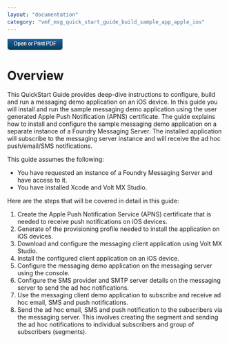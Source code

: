 ```yaml
---
layout: "documentation"
category: "vmf_msg_quick_start_guide_build_sample_app_apple_ios"
---
```

                           

[![](Resources/Images/pdf.png)](http://docs.voltmx.com/8_x_PDFs/messaging/voltmx_foundry_engagement_services_quick_start_guide_build_sample_app_apple_ios.pdf "VoltMX Foundry Engagement Services Quick Start Guide – Building a Sample App – Apple iOS")

Overview
========

This QuickStart Guide provides deep-dive instructions to configure, build and run a messaging demo application on an iOS device. In this guide you will install and run the sample messaging demo application using the user generated Apple Push Notification (APNS) certificate. The guide explains how to install and configure the sample messaging demo application on a separate instance of a Foundry Messaging Server. The installed application will subscribe to the messaging server instance and will receive the ad hoc push/email/SMS notifications.

This guide assumes the following:

*   You have requested an instance of a Foundry Messaging Server and have access to it.
*   You have installed Xcode and Volt MX Studio.

Here are the steps that will be covered in detail in this guide:

1.  Create the Apple Push Notification Service (APNS) certificate that is needed to receive push notifications on iOS devices.
2.  Generate of the provisioning profile needed to install the application on iOS devices.
3.  Download and configure the messaging client application using Volt MX Studio. 
4.  Install the configured client application on an iOS device.
5.  Configure the messaging demo application on the messaging server using the console.
6.  Configure the SMS provider and SMTP server details on the messaging server to send the ad hoc notifications.
7.  Use the messaging client demo application to subscribe and receive ad hoc email, SMS and push notifications.
8.  Send the ad hoc email, SMS and push notification to the subscribers via the messaging server. This involves creating the segment and sending the ad hoc notifications to individual subscribers and group of subscribers (segments).
